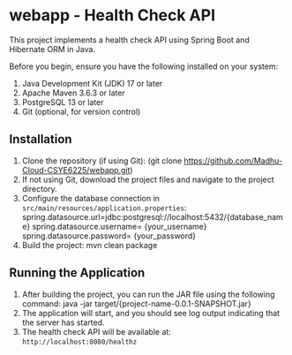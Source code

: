 # webapp - Health Check API
This project implements a health check API using Spring Boot and Hibernate ORM in Java.

Before you begin, ensure you have the following installed on your system:

1. Java Development Kit (JDK) 17 or later
2. Apache Maven 3.6.3 or later
3. PostgreSQL 13 or later
4. Git (optional, for version control)

## Installation

1. Clone the repository (if using Git):
 (git clone https://github.com/Madhu-Cloud-CSYE6225/webapp.git)
2. If not using Git, download the project files and navigate to the project directory.
3. Configure the database connection in `src/main/resources/application.properties`:
    spring.datasource.url=jdbc:postgresql://localhost:5432/{database_name}
    spring.datasource.username= {your_username}
    spring.datasource.password= {your_password}
4. Build the project:
    mvn clean package

## Running the Application

1. After building the project, you can run the JAR file using the following command:
    java -jar target/{project-name-0.0.1-SNAPSHOT.jar}
2. The application will start, and you should see log output indicating that the server has started.
3. The health check API will be available at: `http://localhost:8080/healthz`